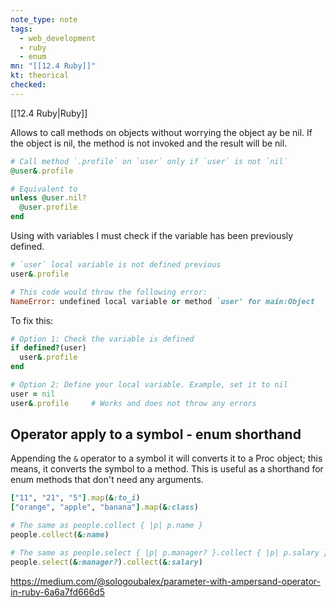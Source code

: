 ```yaml
---
note_type: note
tags:
  - web_development
  - ruby
  - enum
mn: "[[12.4 Ruby]]"
kt: theorical
checked: 
---
```

[[12.4 Ruby|Ruby]]

Allows to call methods on objects without worrying the object ay be nil. If the object is nil, the method is not invoked and the result will be nil.

```ruby
# Call method `.profile` on `user` only if `user` is not `nil`
@user&.profile

# Equivalent to
unless @user.nil?
  @user.profile
end
```

Using with variables I must check if the variable has been previously defined. 

```ruby
# `user` local variable is not defined previous
user&.profile

# This code would throw the following error:
NameError: undefined local variable or method `user' for main:Object
```

To fix this:

```ruby
# Option 1: Check the variable is defined
if defined?(user)
  user&.profile
end

# Option 2: Define your local variable. Example, set it to nil
user = nil
user&.profile     # Works and does not throw any errors
```


## Operator apply to a symbol - enum shorthand
Appending the `&` operator to a symbol it will converts it to a Proc object; this means, it converts the symbol to a method. This is useful as a shorthand for enum methods that don't need any arguments.

```ruby
["11", "21", "5"].map(&:to_i)
["orange", "apple", "banana"].map(&:class)

# The same as people.collect { |p| p.name }
people.collect(&:name)

# The same as people.select { |p| p.manager? }.collect { |p| p.salary }
people.select(&:manager?).collect(&:salary)
```

https://medium.com/@sologoubalex/parameter-with-ampersand-operator-in-ruby-6a6a7fd666d5
